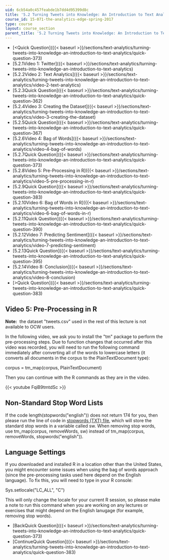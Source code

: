 ```yaml
---
uid: 6cb54a0c457feabde1b7dd4d95399d8c
title: '5.2 Turning Tweets into Knowledge: An Introduction to Text Analytics'
course_id: 15-071-the-analytics-edge-spring-2017
type: course
layout: course_section
parent_title: '5.2 Turning Tweets into Knowledge: An Introduction to Text Analytics'
---
```


*   [<Quick Question]({{< baseurl >}}/sections/text-analytics/turning-tweets-into-knowledge-an-introduction-to-text-analytics/quick-question-373)
*   [5.2.1Video 1: Twitter]({{< baseurl >}}/sections/text-analytics/turning-tweets-into-knowledge-an-introduction-to-text-analytics)
*   [5.2.2Video 2: Text Analytics]({{< baseurl >}}/sections/text-analytics/turning-tweets-into-knowledge-an-introduction-to-text-analytics/video-2-text-analytics)
*   [5.2.3Quick Question]({{< baseurl >}}/sections/text-analytics/turning-tweets-into-knowledge-an-introduction-to-text-analytics/quick-question-362)
*   [5.2.4Video 3: Creating the Dataset]({{< baseurl >}}/sections/text-analytics/turning-tweets-into-knowledge-an-introduction-to-text-analytics/video-3-creating-the-dataset)
*   [5.2.5Quick Question]({{< baseurl >}}/sections/text-analytics/turning-tweets-into-knowledge-an-introduction-to-text-analytics/quick-question-367)
*   [5.2.6Video 4: Bag of Words]({{< baseurl >}}/sections/text-analytics/turning-tweets-into-knowledge-an-introduction-to-text-analytics/video-4-bag-of-words)
*   [5.2.7Quick Question]({{< baseurl >}}/sections/text-analytics/turning-tweets-into-knowledge-an-introduction-to-text-analytics/quick-question-373)
*   [5.2.8Video 5: Pre-Processing in R]({{< baseurl >}}/sections/text-analytics/turning-tweets-into-knowledge-an-introduction-to-text-analytics/video-5-pre-processing-in-r)
*   [5.2.9Quick Question]({{< baseurl >}}/sections/text-analytics/turning-tweets-into-knowledge-an-introduction-to-text-analytics/quick-question-383)
*   [5.2.10Video 6: Bag of Words in R]({{< baseurl >}}/sections/text-analytics/turning-tweets-into-knowledge-an-introduction-to-text-analytics/video-6-bag-of-words-in-r)
*   [5.2.11Quick Question]({{< baseurl >}}/sections/text-analytics/turning-tweets-into-knowledge-an-introduction-to-text-analytics/quick-question-390)
*   [5.2.12Video 7: Predicting Sentiment]({{< baseurl >}}/sections/text-analytics/turning-tweets-into-knowledge-an-introduction-to-text-analytics/video-7-predicting-sentiment)
*   [5.2.13Quick Question]({{< baseurl >}}/sections/text-analytics/turning-tweets-into-knowledge-an-introduction-to-text-analytics/quick-question-395)
*   [5.2.14Video 8: Conclusion]({{< baseurl >}}/sections/text-analytics/turning-tweets-into-knowledge-an-introduction-to-text-analytics/video-8-conclusion)
*   [\>Quick Question]({{< baseurl >}}/sections/text-analytics/turning-tweets-into-knowledge-an-introduction-to-text-analytics/quick-question-383)

Video 5: Pre-Processing in R
----------------------------

**Note:**  the dataset "tweets.csv" used in the rest of this lecture is not available to OCW users.

In the following video, we ask you to install the "tm" package to perform the pre-processing steps. Due to function changes that occurred after this video was recorded, you will need to run the following command immediately after converting all of the words to lowercase letters (it converts all documents in the corpus to the PlainTextDocument type):

corpus \= tm\_map(corpus, PlainTextDocument)

Then you can continue with the R commands as they are in the video.

{{< youtube FqiB9tmtdSc >}}

Non-Standard Stop Word Lists
----------------------------

If the code length(stopwords("english")) does not return 174 for you, then please run the line of code in [stopwords (TXT) file](./resolveuid/cdd1dacd338e534632e1cc15dec3e47d), which will store the standard stop words in a variable called sw. When removing stop words, use tm\_map(corpus, removeWords, sw) instead of tm\_map(corpus, removeWords, stopwords("english")). 

Language Settings
-----------------

If you downloaded and installed R in a location other than the United States, you might encounter some issues when using the bag of words approach (since the pre-processing tasks used here depend on the English language). To fix this, you will need to type in your R console:

Sys.setlocale("LC\_ALL", "C")

This will only change the locale for your current R session, so please make a note to run this command when you are working on any lectures or exercises that might depend on the English lanugage (for example, removing stop words).

*   [BackQuick Question]({{< baseurl >}}/sections/text-analytics/turning-tweets-into-knowledge-an-introduction-to-text-analytics/quick-question-373)
*   [ContinueQuick Question]({{< baseurl >}}/sections/text-analytics/turning-tweets-into-knowledge-an-introduction-to-text-analytics/quick-question-383)